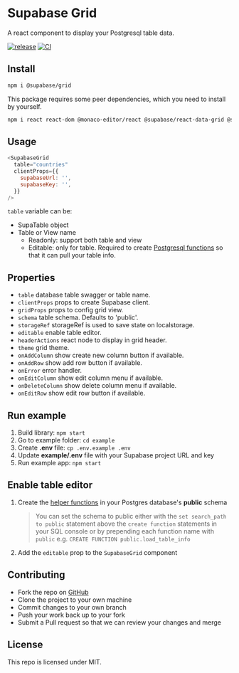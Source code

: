 # Supabase Grid

A react component to display your Postgresql table data.

[![release](https://img.shields.io/github/release/supabase/grid.svg)](https://github.com/supabase/grid/releases/)
[![CI](https://github.com/supabase/grid/workflows/CI/badge.svg)](https://github.com/supabase/grid/actions?query=workflow%3ACI)

## Install

```bash
npm i @supabase/grid
```

This package requires some peer dependencies, which you need to install by yourself.

```bash
npm i react react-dom @monaco-editor/react @supabase/react-data-grid @supabase/supabase-js @supabase/ui
```

## Usage

```js
<SupabaseGrid
  table="countries"
  clientProps={{
    supabaseUrl: '',
    supabaseKey: '',
  }}
/>
```

`table` variable can be:

- SupaTable object
- Table or View name
  - Readonly: support both table and view
  - Editable: only for table. Required to create [Postgresql functions](FUNCTIONS.md) so that it can pull your table info.

## Properties

- `table` database table swagger or table name.
- `clientProps` props to create Supabase client.
- `gridProps` props to config grid view.
- `schema` table schema. Defaults to 'public'.
- `storageRef` storageRef is used to save state on localstorage.
- `editable` enable table editor.
- `headerActions` react node to display in grid header.
- `theme` grid theme.
- `onAddColumn` show create new column button if available.
- `onAddRow` show add row button if available.
- `onError` error handler.
- `onEditColumn` show edit column menu if available.
- `onDeleteColumn` show delete column menu if available.
- `onEditRow` show edit row button if available.

## Run example

1. Build library: `npm start`
2. Go to example folder: `cd example`
3. Create **.env** file: `cp .env.example .env`
4. Update **example/.env** file with your Supabase project URL and key
5. Run example app: `npm start`

## Enable table editor

1. Create the [helper functions](https://github.com/supabase/grid/blob/develop/FUNCTIONS.md) in your Postgres database's **public** schema
   > You can set the schema to public either with the `set search_path to public` statement above the
   > `create function` statements in your SQL console or
   > by prepending each function name with `public` e.g. `CREATE FUNCTION public.load_table_info`
2. Add the `editable` prop to the `SupabaseGrid` component

## Contributing

- Fork the repo on [GitHub](https://github.com/supabase/grid)
- Clone the project to your own machine
- Commit changes to your own branch
- Push your work back up to your fork
- Submit a Pull request so that we can review your changes and merge

## License

This repo is licensed under MIT.
